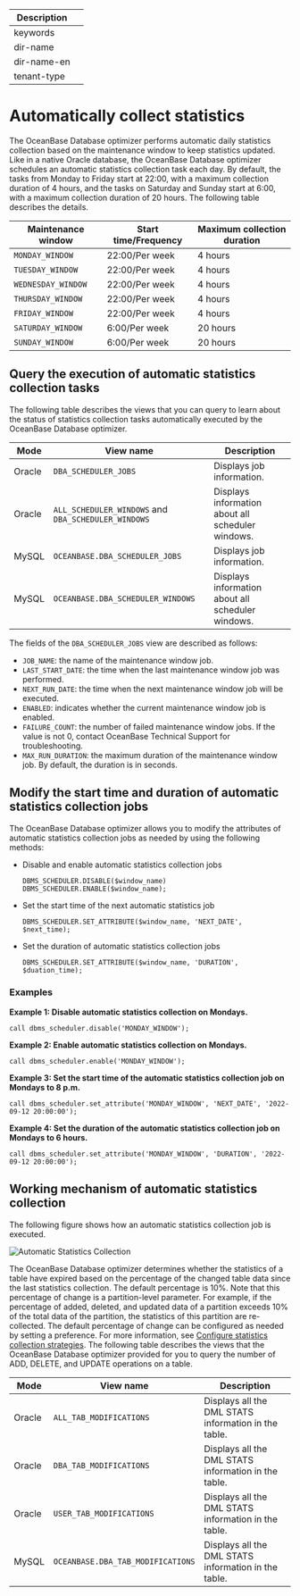 | Description |                 |
|---------------|-----------------|
| keywords |                 |
| dir-name |                 |
| dir-name-en |                 |
| tenant-type |                 |

# Automatically collect statistics

The OceanBase Database optimizer performs automatic daily statistics collection based on the maintenance window to keep statistics updated. Like in a native Oracle database, the OceanBase Database optimizer schedules an automatic statistics collection task each day. By default, the tasks from Monday to Friday start at 22:00, with a maximum collection duration of 4 hours, and the tasks on Saturday and Sunday start at 6:00, with a maximum collection duration of 20 hours. The following table describes the details.

| Maintenance window | Start time/Frequency | Maximum collection duration |
|---|---|---|
| `MONDAY_WINDOW` | 22:00/Per week | 4 hours |
| `TUESDAY_WINDOW` | 22:00/Per week | 4 hours |
| `WEDNESDAY_WINDOW` | 22:00/Per week | 4 hours |
| `THURSDAY_WINDOW` | 22:00/Per week | 4 hours |
| `FRIDAY_WINDOW` | 22:00/Per week | 4 hours |
| `SATURDAY_WINDOW` | 6:00/Per week | 20 hours |
| `SUNDAY_WINDOW` | 6:00/Per week | 20 hours |

## Query the execution of automatic statistics collection tasks

The following table describes the views that you can query to learn about the status of statistics collection tasks automatically executed by the OceanBase Database optimizer.

| Mode | View name | Description |
|---|---|---|
| Oracle | `DBA_SCHEDULER_JOBS` | Displays job information. |
| Oracle | `ALL_SCHEDULER_WINDOWS` and `DBA_SCHEDULER_WINDOWS` | Displays information about all scheduler windows. |
| MySQL | `OCEANBASE.DBA_SCHEDULER_JOBS` | Displays job information. |
| MySQL | `OCEANBASE.DBA_SCHEDULER_WINDOWS` | Displays information about all scheduler windows. |

The fields of the `DBA_SCHEDULER_JOBS` view are described as follows:

* `JOB_NAME`: the name of the maintenance window job.
* `LAST_START_DATE`: the time when the last maintenance window job was performed.
* `NEXT_RUN_DATE`: the time when the next maintenance window job will be executed.
* `ENABLED`: indicates whether the current maintenance window job is enabled.
* `FAILURE_COUNT`: the number of failed maintenance window jobs. If the value is not 0, contact OceanBase Technical Support for troubleshooting.
* `MAX_RUN_DURATION`: the maximum duration of the maintenance window job. By default, the duration is in seconds.

## Modify the start time and duration of automatic statistics collection jobs

The OceanBase Database optimizer allows you to modify the attributes of automatic statistics collection jobs as needed by using the following methods:

* Disable and enable automatic statistics collection jobs

   ```
   DBMS_SCHEDULER.DISABLE($window_name)
   DBMS_SCHEDULER.ENABLE($window_name);
   ```

* Set the start time of the next automatic statistics job

   ```
   DBMS_SCHEDULER.SET_ATTRIBUTE($window_name, 'NEXT_DATE', $next_time);
   ```

* Set the duration of automatic statistics collection jobs

   ```
   DBMS_SCHEDULER.SET_ATTRIBUTE($window_name, 'DURATION', $duation_time);
   ```

### Examples

**Example 1: Disable automatic statistics collection on Mondays.**

```
call dbms_scheduler.disable('MONDAY_WINDOW');
```

**Example 2: Enable automatic statistics collection on Mondays.**

```
call dbms_scheduler.enable('MONDAY_WINDOW');
```

**Example 3: Set the start time of the automatic statistics collection job on Mondays to 8 p.m.**

```
call dbms_scheduler.set_attribute('MONDAY_WINDOW', 'NEXT_DATE', '2022-09-12 20:00:00');
```

**Example 4: Set the duration of the automatic statistics collection job on Mondays to 6 hours.**

```
call dbms_scheduler.set_attribute('MONDAY_WINDOW', 'DURATION', '2022-09-12 20:00:00');
```

## Working mechanism of automatic statistics collection

The following figure shows how an automatic statistics collection job is executed.

![Automatic Statistics Collection](https://obbusiness-private.oss-cn-shanghai.aliyuncs.com/doc/img/observer-enterprise/V4.2.1/manage/auto-collect.png)

The OceanBase Database optimizer determines whether the statistics of a table have expired based on the percentage of the changed table data since the last statistics collection. The default percentage is 10%. Note that this percentage of change is a partition-level parameter. For example, if the percentage of added, deleted, and updated data of a partition exceeds 10% of the total data of the partition, the statistics of this partition are re-collected. The default percentage of change can be configured as needed by setting a preference. For more information, see [Configure statistics collection strategies](../400.manage-statistic-information/600.configure-statistic-information-collection-strategy.md). The following table describes the views that the OceanBase Database optimizer provided for you to query the number of ADD, DELETE, and UPDATE operations on a table.

| Mode | View name | Description |
|---|---|---|
| Oracle | `ALL_TAB_MODIFICATIONS` | Displays all the DML STATS information in the table. |
| Oracle | `DBA_TAB_MODIFICATIONS` | Displays all the DML STATS information in the table. |
| Oracle | `USER_TAB_MODIFICATIONS` | Displays all the DML STATS information in the table. |
| MySQL | `OCEANBASE.DBA_TAB_MODIFICATIONS` | Displays all the DML STATS information in the table. |
